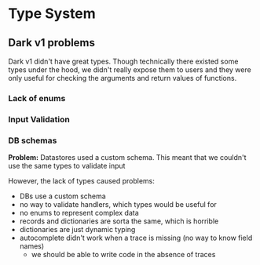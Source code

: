 # Type System

## Dark v1 problems

Dark v1 didn't have great types. Though technically there existed some types under the hood, we didn't really expose them to users and they were only useful for checking the arguments and return values of functions.

### Lack of enums

### Input Validation

### DB schemas

**Problem:** Datastores used a custom schema. This meant that we couldn't use the same types to validate input

However, the lack of types caused problems:

* DBs use a custom schema
* no way to validate handlers, which types would be useful for
* no enums to represent complex data
* records and dictionaries are sorta the same, which is horrible
* dictionaries are just dynamic typing
* autocomplete didn't work when a trace is missing \(no way to know field names\)
  * we should be able to write code in the absence of traces

